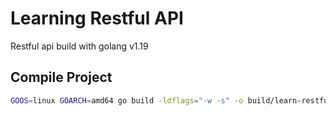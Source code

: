 # Learning Restful API

Restful api build with golang v1.19

## Compile Project
```bash
GOOS=linux GOARCH=amd64 go build -ldflags="-w -s" -o build/learn-restful-api-golang
```
